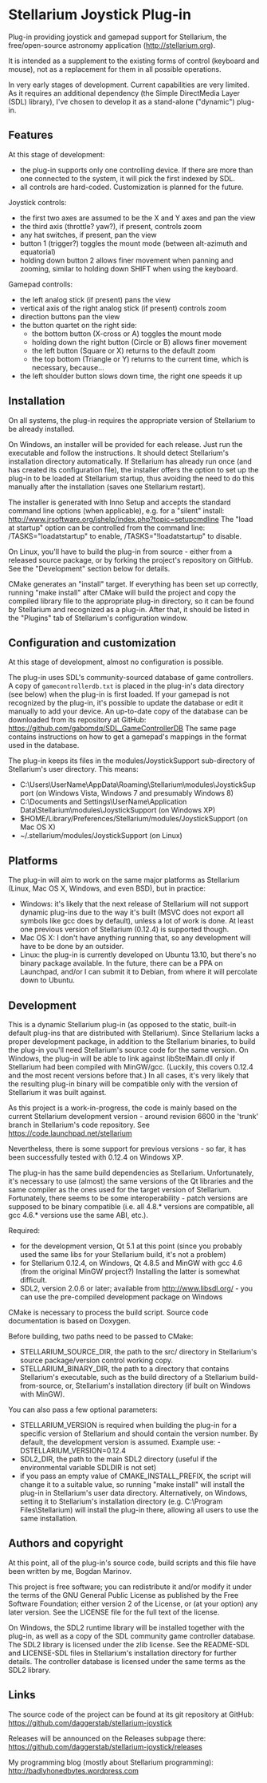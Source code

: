 Stellarium Joystick Plug-in
===========================

Plug-in providing joystick and gamepad support for Stellarium,
the free/open-source astronomy application (http://stellarium.org).

It is intended as a supplement to the existing forms of control (keyboard and
mouse), not as a replacement for them in all possible operations.

In very early stages of development. Current capabilities are very limited.
As it requires an additional dependency (the Simple DirectMedia Layer (SDL)
library), I've chosen to develop it as a stand-alone ("dynamic") plug-in.


Features
--------

At this stage of development:
 - the plug-in supports only one controlling device. If there are more than one
 connected to the system, it will pick the first indexed by SDL.
 - all controls are hard-coded. Customization is planned for the future.

Joystick controls:
 - the first two axes are assumed to be the X and Y axes and pan the view
 - the third axis (throttle? yaw?), if present, controls zoom
 - any hat switches, if present, pan the view
 - button 1 (trigger?) toggles the mount mode (between alt-azimuth and
 equatorial)
 - holding down button 2 allows finer movement when panning and zooming,
 similar to holding down SHIFT when using the keyboard.

Gamepad controlls:
 - the left analog stick (if present) pans the view
 - vertical axis of the right analog stick (if present) controls zoom
 - direction buttons pan the view
 - the button quartet on the right side:
    + the bottom button (X-cross or A) toggles the mount mode
    + holding down the right button (Circle or B) allows finer movement
    + the left button (Square or X) returns to the default zoom
    + the top bottom (Triangle or Y) returns to the current time, which is
    necessary, because...
 - the left shoulder button slows down time, the right one speeds it up


Installation
------------

On all systems, the plug-in requires the appropriate version of Stellarium to
be already installed.


On Windows, an installer will be provided for each release. Just run the
executable and follow the instructions. It should detect Stellarium's
installation directory automatically. If Stellarium has already run once (and
has created its configuration file), the installer offers the option to set up
the plug-in to be loaded at Stellarium startup, thus avoiding the need to do
this manually after the installation (saves one Stellarium restart).

The installer is generated with Inno Setup and accepts the standard command line
options (when applicable), e.g. for a "silent" install:
http://www.jrsoftware.org/ishelp/index.php?topic=setupcmdline
The "load at startup" option can be controlled from the command line:
/TASKS="loadatstartup" to enable, /TASKS="!loadatstartup" to disable.


On Linux, you'll have to build the plug-in from source - either from a released
source package, or by forking the project's repository on GitHub. See the
"Development" section below for details.

CMake generates an "install" target. If everything has been set up correctly,
running "make install" after CMake will build the project and copy the compiled
library file to the appropriate plug-in directory, so it can be found by
Stellarium and recognized as a plug-in. After that, it should be listed in
the "Plugins" tab of Stellarium's configuration window.


Configuration and customization
-------------------------------

At this stage of development, almost no configuration is possible.

The plug-in uses SDL's community-sourced database of game controllers. A copy of
`gamecontrollerdb.txt` is placed in the plug-in's data directory (see below)
when the plug-in is first loaded. If your gamepad is not recognized by the
plug-in, it's possible to update the database or edit it manually to add your
device. An up-to-date copy of the database can be downloaded from its
repository at GitHub: https://github.com/gabomdq/SDL_GameControllerDB
The same page contains instructions on how to get a gamepad's mappings in the
format used in the database.

The plug-in keeps its files in the modules/JoystickSupport sub-directory of
Stellarium's user directory. This means:
 + C:\Users\UserName\AppData\Roaming\Stellarium\modules\JoystickSupport (on
 Windows Vista, Windows 7 and presumably Windows 8)
 + C:\Documents and Settings\UserName\Application Data\Stellarium\modules\JoystickSupport
 (on Windows XP)
 + $HOME/Library/Preferences/Stellarium/modules/JoystickSupport (on
 Mac OS X)
 + ~/.stellarium/modules/JoystickSupport (on Linux)


Platforms
---------

The plug-in will aim to work on the same major platforms as Stellarium (Linux,
Mac OS X, Windows, and even BSD), but in practice:
 - Windows: it's likely that the next release of Stellarium will not
 support dynamic plug-ins due to the way it's built (MSVC does not export all
 symbols like gcc does by default), unless a lot of work is done. At least
 one previous version of Stellarium (0.12.4) is supported though.
 - Mac OS X: I don't have anything running that, so any development will have to
 be done by an outsider.
 - Linux: the plug-in is currently developed on Ubuntu 13.10, but there's no
 binary package available. In the future, there can be a PPA on Launchpad,
 and/or I can submit it to Debian, from where it will percolate down to Ubuntu.


Development
-----------

This is a dynamic Stellarium plug-in (as opposed to the static, built-in default
plug-ins that are distributed with Stellarium). Since Stellarium lacks a proper
development package, in addition to the Stellarium binaries, to build
the plug-in you'll need Stellarium's source code for the same version.
On Windows, the plug-in will be able to link against libStelMain.dll only if
Stellarium had been compiled with MinGW/gcc. (Luckily, this covers 0.12.4 and
the most recent versions before that.) In all cases, it's very likely that
the resulting plug-in binary will be compatible only with the version of
Stellarium it was built against.

As this project is a work-in-progress, the code is mainly based on the current
Stellarium development version - around revision 6600 in the 'trunk' branch in
Stellarium's code repository. See https://code.launchpad.net/stellarium

Nevertheless, there is some support for previous versions - so far, it has been
successfully tested with 0.12.4 on Windows XP.

The plug-in  has the same build dependencies as Stellarium. Unfortunately,
it's necessary to use (almost) the same versions of the Qt libraries and
the same compiler as the ones used for the target version of Stellarium.
Fortunately, there seems to be some interoperability - patch versions are
supposed to be binary compatible (i.e. all 4.8.* versions are compatible,
all gcc 4.6.* versions use the same ABI, etc.).

Required:
 - for the development version, Qt 5.1 at this point (since you probably used
 the same libs for your Stellarium build, it's not a problem)
 - for Stellarium 0.12.4, on Windows, Qt 4.8.5 and MinGW with gcc 4.6
 (from the original MinGW project?) Installing the latter is somewhat difficult.
 - SDL2, version 2.0.6 or later; available from http://www.libsdl.org/ - you
 can use the pre-compiled development package on Windows

CMake is necessary to process the build script.
Source code documentation is based on Doxygen.

Before building, two paths need to be passed to CMake:
- STELLARIUM_SOURCE_DIR, the path to the src/ directory in Stellarium's
source package/version control working copy. 
- STELLARIUM_BINARY_DIR, the path to a directory that contains Stellarium's
executable, such as the build directory of a Stellarium build-from-source, or,
Stellarium's installation directory (if built on Windows with MinGW).

You can also pass a few optional parameters:
- STELLARIUM_VERSION is required when building the plug-in for a specific
version of Stellarium and should contain the version number. By default,
the development version is assumed. Example use: -DSTELLARIUM_VERSION=0.12.4 
- SDL2_DIR, the path to the main SDL2 directory (useful if the environmental
variable SDLDIR is not set)
- if you pass an empty value of CMAKE_INSTALL_PREFIX, the script will change it
to a suitable value, so running "make install" will install the plug-in in
Stellarium's user data directory. Alternatively, on Windows, setting it to
Stellarium's installation directory (e.g. C:\Program Files\Stellarium)
will install the plug-in there, allowing all users to use the same installation. 

Authors and copyright
---------------------

At this point, all of the plug-in's source code, build scripts and this file
have been written by me, Bogdan Marinov.

This project is free software; you can redistribute it and/or modify it under
the terms of the GNU General Public License as published by the Free Software
Foundation; either version 2 of the License, or (at your option) any later
version. See the LICENSE file for the full text of the license.

On Windows, the SDL2 runtime library will be installed together with
the plug-in, as well as a copy of the SDL community game controller database.
The SDL2 library is licensed under the zlib license. See the README-SDL and
LICENSE-SDL files in Stellarium's installation directory for further details.
The controller database is licensed under the same terms as the SDL2 library.


Links
-----

The source code of the project can be found at its git repository at GitHub:
https://github.com/daggerstab/stellarium-joystick

Releases will be announced on the Releases subpage there:
https://github.com/daggerstab/stellarium-joystick/releases

My programming blog (mostly about Stellarium programming):
http://badlyhonedbytes.wordpress.com


